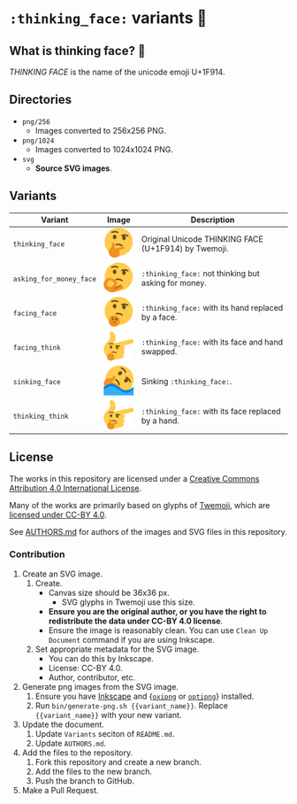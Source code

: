 # `:thinking_face:` variants 🤔

## What is thinking face? 🤔

_THINKING FACE_ is the name of the unicode emoji U+1F914.

## Directories

* `png/256`
    + Images converted to 256x256 PNG.
* `png/1024`
    + Images converted to 1024x1024 PNG.
* `svg`
    + **Source SVG images**.

## Variants

<!-- GitHub renders usual texts in README.md with 16px font. -->
| Variant | Image | Description |
|---------|-------|-------------|
| `thinking_face` | <img src="svg/thinking_face.svg" width="64"/> | Original Unicode THINKING FACE (U+1F914) by Twemoji. |
| `asking_for_money_face` | <img src="svg/asking_for_money_face.svg" width="64"/> | `:thinking_face:` not thinking but asking for money. |
| `facing_face` | <img src="svg/facing_face.svg" width="64"/> | `:thinking_face:` with its hand replaced by a face. |
| `facing_think` | <img src="svg/facing_think.svg" width="64"/> | `:thinking_face:` with its face and hand swapped. |
| `sinking_face` | <img src="svg/sinking_face.svg" width="64"/> | Sinking `:thinking_face:`. |
| `thinking_think` | <img src="svg/thinking_think.svg" width="64"/> | `:thinking_face:` with its face replaced by a hand. |

## License

The works in this repository are licensed under a
[Creative Commons Attribution 4.0 International License](https://creativecommons.org/licenses/by/4.0/deed).

Many of the works are primarily based on glyphs of [Twemoji](https://twemoji.twitter.com/),
which are [licensed under CC-BY 4.0](https://github.com/twitter/twemoji/blob/v13.0.0/LICENSE-GRAPHICS).

See [AUTHORS.md](AUTHORS.md) for authors of the images and SVG files in this repository.

### Contribution

1. Create an SVG image.
    1. Create.
        + Canvas size should be 36x36 px.
            - SVG glyphs in Twemoji use this size.
        + **Ensure you are the original author, or you have the right to
          redistribute the data under CC-BY 4.0 license**.
        + Ensure the image is reasonably clean.
          You can use `Clean Up Document` command if you are using Inkscape.
    2. Set appropriate metadata for the SVG image.
        + You can do this by Inkscape.
        + License: CC-BY 4.0.
        + Author, contributor, etc.
2. Generate png images from the SVG image.
    1. Ensure you have [Inkscape](https://inkscape.org/) and
      {[`oxipng`](https://github.com/shssoichiro/oxipng/) or [`optipng`](http://optipng.sourceforge.net/)} installed.
    2. Run `bin/generate-png.sh {{variant_name}}`.
      Replace `{{variant_name}}` with your new variant.
3. Update the document.
    1. Update `Variants` seciton of `README.md`.
    2. Update `AUTHORS.md`.
4. Add the files to the repository.
    1. Fork this repository and create a new branch.
    2. Add the files to the new branch.
    3. Push the branch to GitHub.
5. Make a Pull Request.
